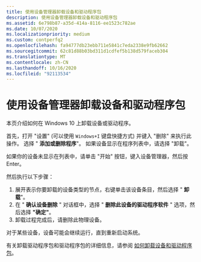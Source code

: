 ```yaml
---
title: 使用设备管理器卸载设备和驱动程序包
description: 使用设备管理器卸载设备和驱动程序包
ms.assetid: 6e798b87-a35d-414a-8116-ee1523c782ae
ms.date: 10/07/2020
ms.localizationpriority: medium
ms.custom: contperfq2
ms.openlocfilehash: fa94777db23ebb711e5841c7eda2338e9fb62662
ms.sourcegitcommit: 62c81d88b03bd311d1cdfef5b138d579faceb304
ms.translationtype: MT
ms.contentlocale: zh-CN
ms.lasthandoff: 10/16/2020
ms.locfileid: "92113534"
---
```

# <a name="using-device-manager-to-uninstall-devices-and-driver-packages"></a>使用设备管理器卸载设备和驱动程序包

本页介绍如何在 Windows 10 上卸载设备或驱动程序。

首先，打开 "设置" (可以使用 `Windows+I` 键盘快捷方式) 并键入 "删除" 来执行此操作。 选择 " **添加或删除程序**"。 如果设备显示在程序列表中，请选择 "卸载"。

如果你的设备未显示在列表中，请单击 "开始" 按钮，键入设备管理器，然后按 Enter。

然后执行以下步骤：

1. 展开表示你要卸载的设备类型的节点，右键单击该设备条目，然后选择 " **卸载**"。
2. 在 " **确认设备删除** " 对话框中，选择 " **删除此设备的驱动程序软件** " 选项，然后选择 **"确定"**。
3. 卸载过程完成后，请删除此物理设备。

对于某些设备，设备可能会继续运行，直到重新启动系统。

有关卸载驱动程序包和驱动程序包的详细信息，请参阅 [如何卸载设备和驱动程序包](how-devices-and-driver-packages-are-uninstalled.md)。
